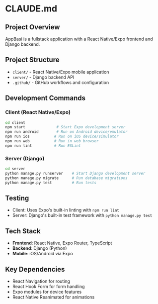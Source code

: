 # CLAUDE.md

## Project Overview
AppBasi is a fullstack application with a React Native/Expo frontend and Django backend.

## Project Structure
- `client/` - React Native/Expo mobile application
- `server/` - Django backend API
- `.github/` - GitHub workflows and configuration

## Development Commands

### Client (React Native/Expo)
```bash
cd client
npm start              # Start Expo development server
npm run android        # Run on Android device/emulator
npm run ios           # Run on iOS device/simulator
npm run web           # Run in web browser
npm run lint          # Run ESLint
```

### Server (Django)
```bash
cd server
python manage.py runserver    # Start Django development server
python manage.py migrate      # Run database migrations
python manage.py test         # Run tests
```

## Testing
- Client: Uses Expo's built-in linting with `npm run lint`
- Server: Django's built-in test framework with `python manage.py test`

## Tech Stack
- **Frontend**: React Native, Expo Router, TypeScript
- **Backend**: Django (Python)
- **Mobile**: iOS/Android via Expo

## Key Dependencies
- React Navigation for routing
- React Hook Form for form handling
- Expo modules for device features
- React Native Reanimated for animations